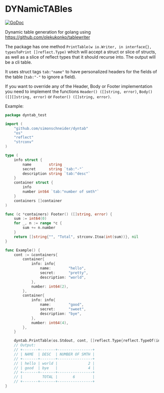 # DYNamicTABles

[![GoDoc](https://godoc.org/github.com/SimonSchneider/dyntab?status.svg)](https://godoc.org/github.com/SimonSchneider/dyntab)

Dynamic table generation for golang using https://github.com/olekukonko/tablewriter

The package has one method `PrintTable(w io.Writer, in interface{}, typesToPrint []reflect.Type)` which will accept a struct or slice of structs, as well as a slice of reflect types that it should recurse into. The output will be a cli table.

It uses struct tags `tab:"name"` to have personalized headers for the fields of the table (`tab:"-"` to ignore a field).

If you want to override any of the Header, Body or Footer implementation you need to implement the functions `Header() ([]string, error)`, `Body() ([][]string, error)` or `Footer() ([]string, error)`.

Example:

```go
package dyntab_test

import (
	"github.com/simonschneider/dyntab"
	"os"
	"reflect"
	"strconv"
)

type (
	info struct {
		name        string
		secret      string `tab:"-"`
		description string `tab:"desc"`
	}
	container struct {
		info
		number int64 `tab:"number of smth"`
	}
	containers []container
)

func (c *containers) Footer() ([]string, error) {
	sum := int64(0)
	for _, n := range *c {
		sum += n.number
	}
	return []string{"", "Total", strconv.Itoa(int(sum))}, nil
}

func Example() {
	cont := &containers{
		container{
			info: info{
				name:        "hello",
				secret:      "pretty",
				description: "world",
			},
			number: int64(2),
		},
		container{
			info: info{
				name:        "good",
				secret:      "sweet",
				description: "bye",
			},
			number: int64(4),
		},
	}

	dyntab.PrintTable(os.Stdout, cont, []reflect.Type{reflect.TypeOf(info{}), reflect.TypeOf(container{})})
	// Output:
	// +-------+-------+----------------+
	// | NAME  | DESC  | NUMBER OF SMTH |
	// +-------+-------+----------------+
	// | hello | world |              2 |
	// | good  | bye   |              4 |
	// +-------+-------+----------------+
	// |         TOTAL |       6        |
	// +-------+-------+----------------+
}
```

